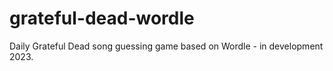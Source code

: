 # grateful-dead-wordle
Daily Grateful Dead song guessing game based on Wordle - in development 2023.
